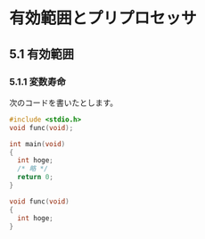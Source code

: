 # 有効範囲とプリプロセッサ
## 5.1 有効範囲
### 5.1.1 変数寿命
次のコードを書いたとします。
```c
#include <stdio.h>
void func(void);

int main(void)
{
  int hoge;
  /* 略 */
  return 0;
}

void func(void)
{
  int hoge;
}
```
